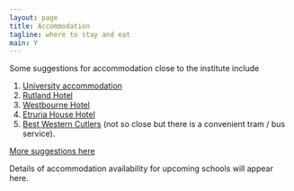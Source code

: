 ```yaml
---
layout: page
title: Accommodation
tagline: where to stay and eat
main: Y
---
```



Some suggestions for accommodation close
to the institute include

1.  [University accommodation](http://withus.com/conferencewithus/bookingpage/)
2.  [Rutland Hotel](http://www.rutlandhotel-sheffield.com/)
3.  [Westbourne Hotel](http://www.westbournehousehotel.com/)
4.  [Etruria House Hotel](http://etruriahouse.com/)
5.  [Best Western Cutlers](http://www.cutlershotel.co.uk/) (not so close but there is a convenient tram /    bus service).

[More suggestions here](http://www.sheffield.ac.uk/polopoly_fs/1.303478!/file/Hotels.pdf)

Details of accommodation availability for upcoming schools will appear
here.
